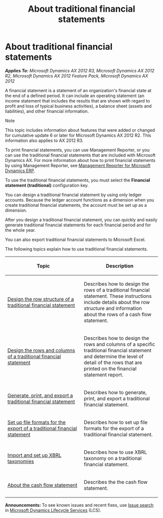 ﻿---
title: About traditional financial statements
TOCTitle: About traditional financial statements
ms:assetid: 7d79fdd6-ef67-4f35-976a-114530441643
ms:mtpsurl: https://technet.microsoft.com/en-us/library/Aa571532(v=AX.60)
ms:contentKeyID: 36058305
ms.date: 04/18/2014
mtps_version: v=AX.60
f1_keywords:
- financial statements
- financial statement
---

# About traditional financial statements 


_**Applies To:** Microsoft Dynamics AX 2012 R3, Microsoft Dynamics AX 2012 R2, Microsoft Dynamics AX 2012 Feature Pack, Microsoft Dynamics AX 2012_

A financial statement is a statement of an organization's financial state at the end of a defined period. It can include an operating statement (an income statement that includes the results that are shown with regard to profit and loss of typical business activities), a balance sheet (assets and liabilities), and other financial information.


> [!NOTE]
> <P>This topic includes information about features that were added or changed for cumulative update 6 or later for Microsoft Dynamics AX 2012 R2. This information also applies to AX 2012 R3.</P>



To print financial statements, you can use Management Reporter, or you can use the traditional financial statements that are included with Microsoft Dynamics AX. For more information about how to print financial statements by using Management Reporter, see [Management Reporter for Microsoft Dynamics ERP](http://go.microsoft.com/fwlink/?linkid=324762).

To use the traditional financial statements, you must select the **Financial statement (traditional)** configuration key.

You can design a traditional financial statement by using only ledger accounts. Because the ledger account functions as a dimension when you create traditional financial statements, the account must be set up as a dimension.

After you design a traditional financial statement, you can quickly and easily generate traditional financial statements for each financial period and for the whole year.

You can also export traditional financial statements to Microsoft Excel.

The following topics explain how to use traditional financial statements.

<table>
<colgroup>
<col style="width: 50%" />
<col style="width: 50%" />
</colgroup>
<thead>
<tr class="header">
<th><p>Topic</p></th>
<th><p>Description</p></th>
</tr>
</thead>
<tbody>
<tr class="odd">
<td><p><a href="design-the-row-structure-of-a-traditional-financial-statement.md">Design the row structure of a traditional financial statement</a></p></td>
<td><p>Describes how to design the rows of a traditional financial statement. These instructions include details about the row structure and information about the rows of a cash flow statement.</p></td>
</tr>
<tr class="even">
<td><p><a href="design-the-rows-and-columns-of-a-traditional-financial-statement.md">Design the rows and columns of a traditional financial statement</a></p></td>
<td><p>Describes how to design the rows and columns of a specific traditional financial statement and determine the level of detail of the rows that are printed on the financial statement report.</p></td>
</tr>
<tr class="odd">
<td><p><a href="generate-print-and-export-a-traditional-financial-statement.md">Generate, print, and export a traditional financial statement</a></p></td>
<td><p>Describes how to generate, print, and export a traditional financial statement.</p></td>
</tr>
<tr class="even">
<td><p><a href="set-up-file-formats-for-the-export-of-a-traditional-financial-statement.md">Set up file formats for the export of a traditional financial statement</a></p></td>
<td><p>Describes how to set up file formats for the export of a traditional financial statement.</p></td>
</tr>
<tr class="odd">
<td><p><a href="import-and-set-up-xbrl-taxonomies.md">Import and set up XBRL taxonomies</a></p></td>
<td><p>Describes how to use XBRL taxonomy on a traditional financial statement.</p></td>
</tr>
<tr class="even">
<td><p><a href="about-the-cash-flow-statement.md">About the cash flow statement</a></p></td>
<td><p>Describes the the cash flow statement.</p></td>
</tr>
</tbody>
</table>

  
**Announcements:** To see known issues and recent fixes, use [Issue search](http://go.microsoft.com/fwlink/?linkid=389258) in [Microsoft Dynamics Lifecycle Services](http://go.microsoft.com/fwlink/?linkid=306505) (LCS).

